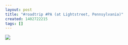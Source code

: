 ```yaml
---
layout: post
title: "#roadtrip #PA (at Lightstreet, Pennsylvania)"
created: 1402722215
tags: []
---
```

![](http://37.media.tumblr.com/74b96d19daf6dfe675e9bc76e9ca382f/tumblr_n757dztXAx1rsr8w3o1_500.jpg)


